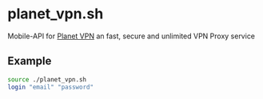 # planet_vpn.sh
Mobile-API for [Planet VPN](https://play.google.com/store/apps/details?id=com.freevpnplanet) an fast, secure and unlimited VPN Proxy service

## Example
```bash
source ./planet_vpn.sh
login "email" "password"
```
